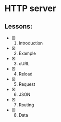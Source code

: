 # HTTP server
## Lessons:
  - [x] 1. Introduction
  - [x] 2. Example
  - [x] 3. cURL
  - [x] 4. Reload
  - [x] 5. Request
  - [x] 6. JSON
  - [x] 7. Routing
  - [x] 8. Data
